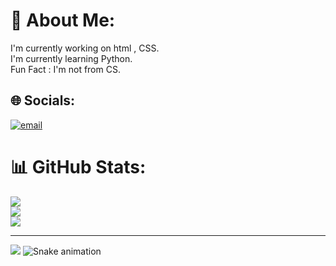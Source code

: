 
# 💫 About Me:
I'm currently working on html , CSS.<br>I'm currently learning Python.<br>Fun Fact : I'm not from CS.


## 🌐 Socials:
[![email](https://img.shields.io/badge/Email-D14836?logo=gmail&logoColor=white)](mailto:officalsudhanshu.04@gmail.com) 
# 📊 GitHub Stats:
![](https://github-readme-stats.vercel.app/api?username=code-Uchiha&theme=dark&hide_border=false&include_all_commits=false&count_private=false)<br/>
![](https://nirzak-streak-stats.vercel.app/?user=code-Uchiha&theme=dark&hide_border=false)<br/>
![](https://github-readme-stats.vercel.app/api/top-langs/?username=code-Uchiha&theme=dark&hide_border=false&include_all_commits=false&count_private=false&layout=compact)

---
[![](https://visitcount.itsvg.in/api?id=code-Uchiha&icon=0&color=0)](https://visitcount.itsvg.in)
![Snake animation](https://github.com/thepiyushmalhotra/thepiyushmalhotra/blob/output/github-contribution-grid-snake.svg)

<!-- Proudly created with GPRM ( https://gprm.itsvg.in ) -->
